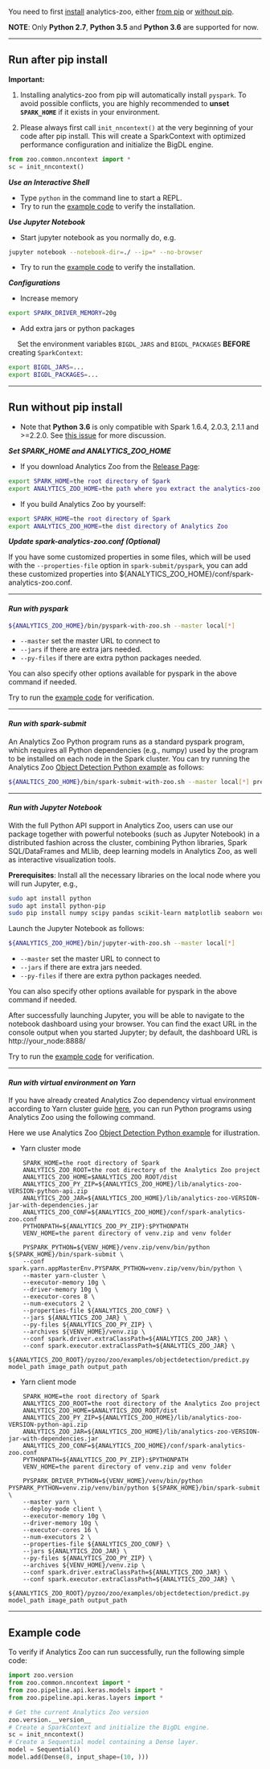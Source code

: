 You need to first [install](install.md) analytics-zoo, either [from pip](install/#install-from-pip) or [without pip](install/#install-without-pip).

**NOTE**: Only __Python 2.7__, __Python 3.5__ and __Python 3.6__ are supported for now.

---
## **Run after pip install**

**Important:**

1. Installing analytics-zoo from pip will automatically install `pyspark`. To avoid possible conflicts, you are highly recommended to __unset `SPARK_HOME`__ if it exists in your environment.

2. Please always first call `init_nncontext()` at the very beginning of your code after pip install. This will create a SparkContext with optimized performance configuration and initialize the BigDL engine.
```python
from zoo.common.nncontext import *
sc = init_nncontext()
```

***Use an Interactive Shell***

* Type `python` in the command line to start a REPL.
* Try to run the [example code](#example-code) to verify the installation.


***Use Jupyter Notebook***

* Start jupyter notebook as you normally do, e.g.

```bash
jupyter notebook --notebook-dir=./ --ip=* --no-browser
```

* Try to run the [example code](#example-code) to verify the installation.


***Configurations***

* Increase memory

```bash
export SPARK_DRIVER_MEMORY=20g
```

* Add extra jars or python packages

 &emsp; Set the environment variables `BIGDL_JARS` and `BIGDL_PACKAGES` __BEFORE__ creating `SparkContext`:
```bash
export BIGDL_JARS=...
export BIGDL_PACKAGES=...
```

---
## **Run without pip install**
- Note that __Python 3.6__ is only compatible with Spark 1.6.4, 2.0.3, 2.1.1 and >=2.2.0. See [this issue](https://issues.apache.org/jira/browse/SPARK-19019) for more discussion.

***Set SPARK_HOME and ANALYTICS_ZOO_HOME***

* If you download Analytics Zoo from the [Release Page](../release-download.md):
```bash
export SPARK_HOME=the root directory of Spark
export ANALYTICS_ZOO_HOME=the path where you extract the analytics-zoo package
```

* If you build Analytics Zoo by yourself:
```bash
export SPARK_HOME=the root directory of Spark
export ANALYTICS_ZOO_HOME=the dist directory of Analytics Zoo
```

***Update spark-analytics-zoo.conf (Optional)***

If you have some customized properties in some files, which will be used with the `--properties-file` option
in `spark-submit/pyspark`, you can add these customized properties into ${ANALYTICS_ZOO_HOME}/conf/spark-analytics-zoo.conf.

---
#### ***Run with pyspark***
```bash
${ANALYTICS_ZOO_HOME}/bin/pyspark-with-zoo.sh --master local[*]
```
* `--master` set the master URL to connect to
* `--jars` if there are extra jars needed.
* `--py-files` if there are extra python packages needed.

You can also specify other options available for pyspark in the above command if needed.

Try to run the [example code](#example-code) for verification.

---
#### ***Run with spark-submit***
An Analytics Zoo Python program runs as a standard pyspark program, which requires all Python dependencies
(e.g., numpy) used by the program to be installed on each node in the Spark cluster. You can try
running the Analytics Zoo [Object Detection Python example](https://github.com/intel-analytics/analytics-zoo/tree/master/pyzoo/zoo/examples/objectdetection)
as follows:

```bash
${ANALTICS_ZOO_HOME}/bin/spark-submit-with-zoo.sh --master local[*] predict.py model_path image_path output_path
```

---
#### ***Run with Jupyter Notebook***

With the full Python API support in Analytics Zoo, users can use our package together with powerful notebooks
(such as Jupyter Notebook) in a distributed fashion across the cluster, combining Python libraries,
Spark SQL/DataFrames and MLlib, deep learning models in Analytics Zoo, as well as interactive
visualization tools.

__Prerequisites__: Install all the necessary libraries on the local node where you will run Jupyter, e.g., 

```bash
sudo apt install python
sudo apt install python-pip
sudo pip install numpy scipy pandas scikit-learn matplotlib seaborn wordcloud
```

Launch the Jupyter Notebook as follows:
```bash
${ANALYTICS_ZOO_HOME}/bin/jupyter-with-zoo.sh --master local[*]
```
* `--master` set the master URL to connect to
* `--jars` if there are extra jars needed.
* `--py-files` if there are extra python packages needed.

You can also specify other options available for pyspark in the above command if needed.

After successfully launching Jupyter, you will be able to navigate to the notebook dashboard using
your browser. You can find the exact URL in the console output when you started Jupyter; by default,
the dashboard URL is http://your_node:8888/

Try to run the [example code](#example-code) for verification.

---
#### ***Run with virtual environment on Yarn***

If you have already created Analytics Zoo dependency virtual environment according to Yarn cluster guide [here](install/#for-yarn-cluster),
you can run Python programs using Analytics Zoo using the following command.

Here we use Analytics Zoo [Object Detection Python example](https://github.com/intel-analytics/analytics-zoo/tree/master/pyzoo/zoo/examples/objectdetection) for illustration.

* Yarn cluster mode
```
    SPARK_HOME=the root directory of Spark
    ANALYTICS_ZOO_ROOT=the root directory of the Analytics Zoo project
    ANALYTICS_ZOO_HOME=$ANALYTICS_ZOO_ROOT/dist
    ANALYTICS_ZOO_PY_ZIP=${ANALYTICS_ZOO_HOME}/lib/analytics-zoo-VERSION-python-api.zip
    ANALYTICS_ZOO_JAR=${ANALYTICS_ZOO_HOME}/lib/analytics-zoo-VERSION-jar-with-dependencies.jar
    ANALYTICS_ZOO_CONF=${ANALYTICS_ZOO_HOME}/conf/spark-analytics-zoo.conf
    PYTHONPATH=${ANALYTICS_ZOO_PY_ZIP}:$PYTHONPATH
    VENV_HOME=the parent directory of venv.zip and venv folder
    
    PYSPARK_PYTHON=${VENV_HOME}/venv.zip/venv/bin/python ${SPARK_HOME}/bin/spark-submit \
    --conf spark.yarn.appMasterEnv.PYSPARK_PYTHON=venv.zip/venv/bin/python \
    --master yarn-cluster \
    --executor-memory 10g \
    --driver-memory 10g \
    --executor-cores 8 \
    --num-executors 2 \
    --properties-file ${ANALYTICS_ZOO_CONF} \
    --jars ${ANALYTICS_ZOO_JAR} \
    --py-files ${ANALYTICS_ZOO_PY_ZIP} \
    --archives ${VENV_HOME}/venv.zip \
    --conf spark.driver.extraClassPath=${ANALYTICS_ZOO_JAR} \
    --conf spark.executor.extraClassPath=${ANALYTICS_ZOO_JAR} \
    ${ANALYTICS_ZOO_ROOT}/pyzoo/zoo/examples/objectdetection/predict.py model_path image_path output_path
```

* Yarn client mode
```
    SPARK_HOME=the root directory of Spark
    ANALYTICS_ZOO_ROOT=the root directory of the Analytics Zoo project
    ANALYTICS_ZOO_HOME=$ANALYTICS_ZOO_ROOT/dist
    ANALYTICS_ZOO_PY_ZIP=${ANALYTICS_ZOO_HOME}/lib/analytics-zoo-VERSION-python-api.zip
    ANALYTICS_ZOO_JAR=${ANALYTICS_ZOO_HOME}/lib/analytics-zoo-VERSION-jar-with-dependencies.jar
    ANALYTICS_ZOO_CONF=${ANALYTICS_ZOO_HOME}/conf/spark-analytics-zoo.conf
    PYTHONPATH=${ANALYTICS_ZOO_PY_ZIP}:$PYTHONPATH
    VENV_HOME=the parent directory of venv.zip and venv folder
    
    PYSPARK_DRIVER_PYTHON=${VENV_HOME}/venv/bin/python PYSPARK_PYTHON=venv.zip/venv/bin/python ${SPARK_HOME}/bin/spark-submit \
    --master yarn \
    --deploy-mode client \
    --executor-memory 10g \
    --driver-memory 10g \
    --executor-cores 16 \
    --num-executors 2 \
    --properties-file ${ANALYTICS_ZOO_CONF} \
    --jars ${ANALYTICS_ZOO_JAR} \
    --py-files ${ANALYTICS_ZOO_PY_ZIP} \
    --archives ${VENV_HOME}/venv.zip \
    --conf spark.driver.extraClassPath=${ANALYTICS_ZOO_JAR} \
    --conf spark.executor.extraClassPath=${ANALYTICS_ZOO_JAR} \
    ${ANALYTICS_ZOO_ROOT}/pyzoo/zoo/examples/objectdetection/predict.py model_path image_path output_path
```

---
## **Example code**

To verify if Analytics Zoo can run successfully, run the following simple code:

```python
import zoo.version
from zoo.common.nncontext import *
from zoo.pipeline.api.keras.models import *
from zoo.pipeline.api.keras.layers import *

# Get the current Analytics Zoo version
zoo.version.__version__
# Create a SparkContext and initialize the BigDL engine.
sc = init_nncontext()
# Create a Sequential model containing a Dense layer.
model = Sequential()
model.add(Dense(8, input_shape=(10, )))
```